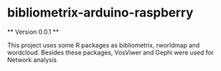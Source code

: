 # bibliometrix-arduino-raspberry

** Version 0.0.1 **

This project uses some R packages as bibliometrix, rworldmap and wordcloud. Besides these packages, VosViwer and Gephi were used for Network analysis
